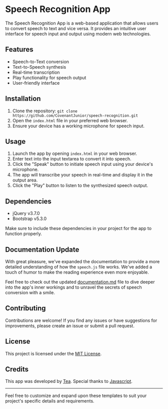 Speech Recognition App
======================

The Speech Recognition App is a web-based application that allows users to convert speech to text and vice versa. It provides an intuitive user interface for speech input and output using modern web technologies.

Features
--------

-   Speech-to-Text conversion
-   Text-to-Speech synthesis
-   Real-time transcription
-   Play functionality for speech output
-   User-friendly interface

Installation
------------

1.  Clone the repository: `git clone https://github.com/CovenantJunior/speech-recognition.git`
2.  Open the `index.html` file in your preferred web browser.
3.  Ensure your device has a working microphone for speech input.

Usage
-----

1.  Launch the app by opening `index.html` in your web browser.
2.  Enter text into the input textarea to convert it into speech.
3.  Click the "Speak" button to initiate speech input using your device's microphone.
4.  The app will transcribe your speech in real-time and display it in the output area.
5.  Click the "Play" button to listen to the synthesized speech output.

Dependencies
------------

-   jQuery v3.7.0
-   Bootstrap v5.3.0

Make sure to include these dependencies in your project for the app to function properly.


Documentation Update
--------------------

With great pleasure, we've expanded the documentation to provide a more detailed understanding of how the `speech.js` file works. We've added a touch of humor to make the reading experience even more enjoyable.

Feel free to check out the updated [documentation.md](https://github.com/CovenantJunior/speech-recognition/DOCUMENTATION.md) file to dive deeper into the app's inner workings and to unravel the secrets of speech conversion with a smile.


Contributing
------------

Contributions are welcome! If you find any issues or have suggestions for improvements, please create an issue or submit a pull request.

License
-------

This project is licensed under the [MIT License](https://github.com/CovenantJunior/speech-recognition/LICENSE).

Credits
-------

This app was developed by [Tea](https://github.com/CovenantJunior/). Special thanks to [Javascript](https://www.javascript.com/).

* * * * *

Feel free to customize and expand upon these templates to suit your project's specific details and requirements.